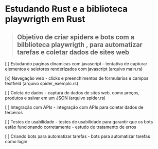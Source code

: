 # Estudando Rust e a biblioteca playwrigth em Rust

> ## Objetivo de criar spiders e bots com a bilblioteca playwrigth , para automatizar tarefas e coletar dados de sites web

[ ] Estudando paginas dinamicas com javascript - tentativa de capturar elementos e seletores renderizados com javascript (arquivo main.rs)

[x] Navegação web - clicks e preenchimentos de formularios e campos textfield (arquivo spider_exemplo.rs)

[ ] Coleta de dados - captura de dados de sites web, como preços, produtos e salvar em um JSON (arquivo spider.rs)

[ ] Integração com APIs - integração com APIs para coletar dados de terceiros

[ ] Testes de usabilidade - testes de usabilidade para garantir que os bots estão funcionando corretamente - estudo de tratamento de erros

[ ] Criando bots para automatizar tarefas - bots para automatizar tarefas como login
